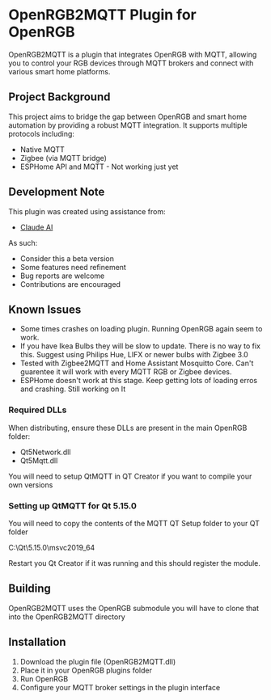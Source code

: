 # OpenRGB2MQTT Plugin for OpenRGB

OpenRGB2MQTT is a plugin that integrates OpenRGB with MQTT, allowing you to control your RGB devices through MQTT brokers and connect with various smart home platforms.

## Project Background

This project aims to bridge the gap between OpenRGB and smart home automation by providing a robust MQTT integration. It supports multiple protocols including:
- Native MQTT
- Zigbee (via MQTT bridge)
- ESPHome API and MQTT - Not working just yet

## Development Note

This plugin was created using assistance from:
- [Claude AI](https://claude.ai)

As such:
- Consider this a beta version
- Some features need refinement
- Bug reports are welcome
- Contributions are encouraged

## Known Issues

- Some times crashes on loading plugin. Running OpenRGB again seem to work.
- If you have Ikea Bulbs they will be slow to update. There is no way to fix this. Suggest using Philips Hue, LIFX or newer bulbs with Zigbee 3.0
- Tested with Zigbee2MQTT and Home Assistant Mosquitto Core. Can't guarentee it will work with every MQTT RGB or Zigbee devices.
- ESPHome doesn't work at this stage. Keep getting lots of loading erros and crashing. Still working on It


### Required DLLs
When distributing, ensure these DLLs are present in the main OpenRGB folder:

- Qt5Network.dll
- Qt5Mqtt.dll

You will need to setup QtMQTT in QT Creator if you want to compile your own versions

### Setting up QtMQTT for Qt 5.15.0

You will need to copy the contents of the MQTT QT Setup folder to your QT folder

C:\Qt\5.15.0\msvc2019_64

Restart you Qt Creator if it was running and this should register the module.

## Building 

OpenRGB2MQTT uses the OpenRGB submodule you will have to clone that into the OpenRGB2MQTT directory



## Installation

1. Download the plugin file (OpenRGB2MQTT.dll)
2. Place it in your OpenRGB plugins folder
3. Run OpenRGB
4. Configure your MQTT broker settings in the plugin interface


